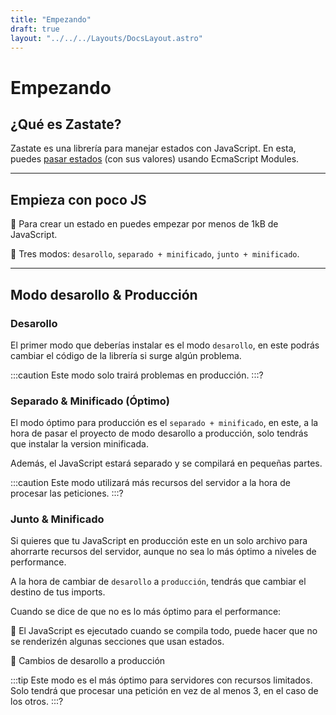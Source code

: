 ```yaml
---
title: "Empezando"
draft: true
layout: "../../../Layouts/DocsLayout.astro"
---
```

# Empezando

## ¿Qué es Zastate?

Zastate es una librería para manejar estados con JavaScript. En esta, puedes [pasar estados](#usar-esm) (con sus valores) usando EcmaScript Modules.

---

## Empieza con poco JS

📲 Para crear un estado en puedes empezar por menos de 1kB de JavaScript.

📲 Tres modos: `desarollo`, `separado + minificado`, `junto + minificado`.

---

## Modo desarollo & Producción

### Desarollo 

El primer modo que deberías instalar es el modo `desarollo`, en este podrás cambiar el código de la librería si surge algún problema.

:::caution
Este modo solo trairá problemas en producción.
:::?

### Separado & Minificado (Óptimo)

El modo óptimo para producción es el `separado + minificado`, en este, a la hora de pasar el proyecto de modo desarollo a producción, solo tendrás que instalar la version minificada.

Además, el JavaScript estará separado y se compilará en pequeñas partes.

:::caution
Este modo utilizará más recursos del servidor a la hora de procesar las peticiones.
:::?

### Junto & Minificado

Si quieres que tu JavaScript en producción este en un solo archivo para ahorrarte recursos del servidor, aunque no sea lo más óptimo a niveles de performance.

A la hora de cambiar de `desarollo` a `producción`, tendrás que cambiar el destino de tus imports.

Cuando se dice de que no es lo más óptimo para el performance:

🐢 El JavaScript es ejecutado cuando se compila todo, puede hacer que no se renderizén algunas secciones que usan estados.

🐢 Cambios de desarollo a producción

:::tip
Este modo es el más óptimo para servidores con recursos limitados. Solo tendrá que procesar una petición en vez de al menos 3, en el caso de los otros.
:::?